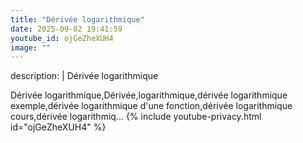 ```yaml
---
title: "Dérivée logarithmique"
date: 2025-09-02 19:41:59 
youtube_id: ojGeZheXUH4
image: ""
---
```

description: |
  Dérivée logarithmique
  
  
  
  Dérivée logarithmique,Dérivée,logarithmique,dérivée logarithmique exemple,dérivée logarithmique d'une fonction,dérivée logarithmique cours,dérivée logarithmiq...
{% include youtube-privacy.html id="ojGeZheXUH4" %}
